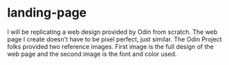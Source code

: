 # landing-page

I will be replicating a web design provided by Odin from scratch. The web page I create doesn't have to be
pixel perfect, just similar. The Odin Project folks provided two reference images.  First image is the full
design of the web page and the second image is the font and color used.